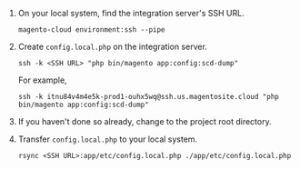 <div markdown="1">

1.	On your local system, find the integration server's SSH URL.

		magento-cloud environment:ssh --pipe
2.	Create `config.local.php` on the integration server.

		ssh -k <SSH URL> "php bin/magento app:config:scd-dump"

	For example,

		ssh -k itnu84v4m4e5k-prod1-ouhx5wq@ssh.us.magentosite.cloud "php bin/magento app:config:scd-dump"

	<!-- A message similar to the following displays if you have any sensitive settings configured in your system:

	<pre class="no-copy">
	The configuration file doesn't contain the sensitive data by security reason. The sensitive data can be stored in the next environment variables:
	CONFIG__DEFAULT__DEV__RESTRICT__ALLOW_IPS for dev/restrict/allow_ips</pre> -->
5.	If you haven't done so already, change to the project root directory.
6.	Transfer `config.local.php` to your local system.

		rsync <SSH URL>:app/etc/config.local.php ./app/etc/config.local.php